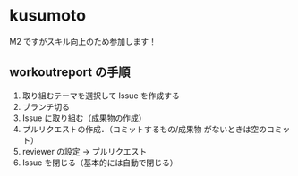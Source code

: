 # kusumoto
M2 ですがスキル向上のため参加します！

## workoutreport の手順
1. 取り組むテーマを選択して Issue を作成する
2. ブランチ切る
3. Issue に取り組む（成果物の作成）
4. プルリクエストの作成．（コミットするもの/成果物 がないときは空のコミット）
5. reviewer の設定 → プルリクエスト
6. Issue を閉じる（基本的には自動で閉じる）
